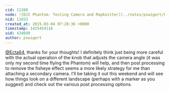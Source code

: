 ```yaml
---
cid: 11268
node: ![DJI Phantom- Testing Camera and Mapknitter](../notes/pswigert/03-03-2015/dji-phantom-testing-camera-and-mapknitter)
nid: 11653
created_at: 2015-03-04 07:28:36 +0000
timestamp: 1425454116
uid: 434699
author: pswigert
---
```


[@Ecta64](/profile/Ecta64), thanks for your thoughts! I definitely think just being more careful with the actual operation of the knob that adjusts the camera angle (it was only my second time flying the Phantom) will help, and then post processing to remove the fisheye effect seems a more likely strategy for me than attaching a secondary camera. I'll be taking it out this weekend and will see how things look on a different landscape (perhaps with a marker as you suggest) and check out the various post processing options.